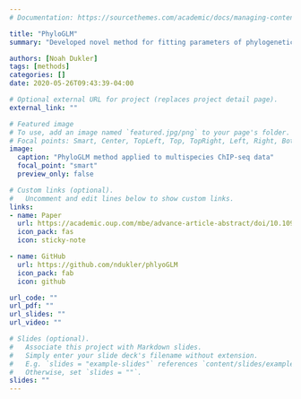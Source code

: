 ```yaml
---
# Documentation: https://sourcethemes.com/academic/docs/managing-content/

title: "PhyloGLM"
summary: "Developed novel method for fitting parameters of phylogenetic processes as a function of site-wise covariates, enabling users to directly and jointly test multiple hypothesis about the evolution of discrete traits."

authors: [Noah Dukler]
tags: [methods]
categories: []
date: 2020-05-26T09:43:39-04:00

# Optional external URL for project (replaces project detail page).
external_link: ""

# Featured image
# To use, add an image named `featured.jpg/png` to your page's folder.
# Focal points: Smart, Center, TopLeft, Top, TopRight, Left, Right, BottomLeft, Bottom, BottomRight.
image:
  caption: "PhyloGLM method applied to multispecies ChIP-seq data"
  focal_point: "smart"
  preview_only: false

# Custom links (optional).
#   Uncomment and edit lines below to show custom links.
links:
- name: Paper
  url: https://academic.oup.com/mbe/advance-article-abstract/doi/10.1093/molbev/msaa073/5807616?redirectedFrom=fulltext
  icon_pack: fas
  icon: sticky-note

- name: GitHub
  url: https://github.com/ndukler/phlyoGLM
  icon_pack: fab
  icon: github

url_code: ""
url_pdf: ""
url_slides: ""
url_video: ""

# Slides (optional).
#   Associate this project with Markdown slides.
#   Simply enter your slide deck's filename without extension.
#   E.g. `slides = "example-slides"` references `content/slides/example-slides.md`.
#   Otherwise, set `slides = ""`.
slides: ""
---
```

